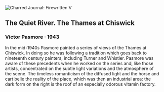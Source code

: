 <div class="artwork-of-the-day">
  <div class="container">
    <div class="img-wrapper">
      <img
        src="https://uploads5.wikiart.org/images/victor-pasmore/the-quiet-river-the-thames-at-chiswick-1943(1).jpg!Large.jpg"
        alt="Charred Journal: Firewritten V" />
    </div>
    <div class="artwork-detail">
      <div class="artwork-origin"> 
        <h2 class="artwork-name">The Quiet River. The Thames at Chiswick</h2>
        <h3 class="artist">
          Victor Pasmore
                    ·  1943
        </h3>
      </div>
      <p class="description">
        <span class="artwork-description-text ng-binding" ng-bind-html="viewModel.ArtworkOfTheDay.Description | unsafe">In the mid-1940s Pasmore painted a series of views of the Thames at Chiswick. In doing so he was following a tradition which goes back to nineteenth century painters, including Turner and Whistler. Pasmore was aware of these precedents when he worked on the series and, like those artists, concentrated on the subtle light variations and the atmosphere of the scene. The timeless romanticism of the diffused light and the horse and cart belie the reality of the place, which was then an industrial area: the dark form on the right is the roof of an especially odorous vitamin factory.</span>
                        <div class="text-shadow-container" ng-show="showShadow" style=""></div>
      </p>
    </div>
  </div>

</div>
